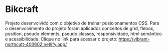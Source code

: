 # Bikcraft
Projeto desenvolvido com o objetivo de treinar posicionamentos CSS.
Para o desenvolvimento do projeto foram aplicados conceitos de grid, flebox, position, pseudo elements, pseudo classes, responsividade, html semântico e acessibilidade.
Clique no link para acessar o projeto: https://vibrant-northcutt-400602.netlify.app/
